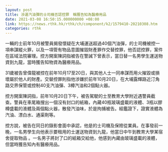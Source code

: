 ```yaml
---
layout: post
title: 涉運汽油彈的士司機否認控罪　稱獲告知為醫療用品
date: 2021-03-08 16:50:15.000000000 +08:00
link: https://news.rthk.hk/rthk/ch/component/k2/1579410-20210308.htm
categories: rthk
---
```


一輛的士前年10月被警員揭發懷疑在大埔運送超過40個汽油彈，的士司機被控一項串謀縱火罪，以及一項管有物品意圖摧毀財產罪作交替控罪，他否認控罪，案件在區域法院審理。控方開案陳詞指被告在警誡下曾表示，當日替一名男學生運送物資到九龍，當時獲告知物資為醫療用品。

31歲被告曾偉龍被控在前年10月17至20日，與其他人士一同串謀而用火摧毀或損壞屬於他人的財產。交替控罪則指他涉嫌於前年10月20日，在大埔露輝路近汀角路交界保管或控制40支汽油彈、3樽汽油和2個點火器。

控方開案陳詞指，前年10月20日下午，被告駕駛的士至教育大學附近遇警員截查。警員在車尾箱搜出一個沒有封口的紙箱，內藏40瓶玻璃盛載的液體、3瓶以膠樽盛載的液體及兩個點火器，散發汽油味，於是拘捕被告。經鑑證下，證實液體為汽油、漂白水、通渠劑等。

控方說，被告在同日的錄影會面中承認，他是的士司機及保險從業員。在事發前一晚，一名男學生向他表示要租用的士運送物資到九龍，他當日中午到教育大學某宿舍提取物品 。一名男子將封了口的紙箱交給他，他感到內藏由玻璃盛載的液體，但當時獲告知內有醫療用品。
